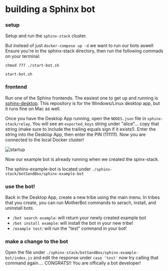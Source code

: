 # building a Sphinx bot

### setup

Setup and run the `sphinx-stack` cluster.

But instead of just `docker-compose up -d` we want to run our bots aswell
Ensure you're in the sphinx-stack directory, then run the following commads on your terminal:

`chmod 777 ./start-bot.sh`

`start-bot.sh`

### frontend

Run one of the Sphinx frontends. The easiest one to get up and running is [sphinx-desktop](https://github.com/stakwork/sphinx-win-linux-desktop). This repository is for the Windows/Linux desktop app, but it runs fine on Mac as well.

Once you have the Desktop App running, open the `NODES.json` file in `sphinx-stack/relay`. You will see an `exported_keys` string under "alice"... copy that string (make sure to include the trailing equals sign if it exists!). Enter the string into the Desktop App, then enter the PIN (111111). Now you are connected to the local Docker cluster!

![startup](https://github.com/stakwork/sphinx-stack/raw/master/docs/img/startup.png)

Now our example bot is already running when we created the spinx-stack.

The sphinx-example-bot is located under `./sphinx-stack/botSandBox/sphinx-example-bot`

### use the bot!

Back in the Desktop App, create a new tribe using the main menu. In tribes that you create, you can run MotherBot commands to serach, install, and uninstall bots.

- `/bot search example`: will return your newly created example bot
- `/bot install example`: will install the bot in your new tribe!
- `/example test`: will run the "test" command in your bot!

### make a change to the bot

Open the file under `./sphinx-stack/botSandBox/sphinx-example-bot/index.js` and edit the response under `case 'test'`
now try calling that command again.... CONGRATS!! You are offically a bot developer!
